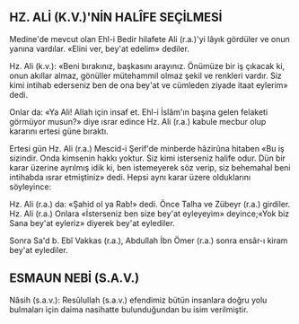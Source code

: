 ## HZ. ALİ (K.V.)'NİN HALÎFE SEÇİLMESİ

Medine'de mevcut olan Ehl-i Bedir hilafete Ali (r.a.)'yi lâyık gördüler ve onun yanına vardılar. «Elini ver, bey'at edelim» dediler.

Hz. Ali (k.v.): «Beni bırakınız, başkasını ara­yınız. Önümüze bir iş çıkacak ki, onun akıllar al­maz, gönüller mütehammil olmaz şekil ve renkleri vardır. Siz kimi intihab ederseniz ben de ona bey'at ve cümleden ziyade itaat eylerim» dedi.

Onlar da: «Ya Ali! Allah için insaf et. Ehl-i İslâm'ın başına gelen felaketi görmüyor musun?» diye ısrar edince Hz. Ali (r.a.) kabule mecbur olup kararını ertesi güne bıraktı.

Ertesi gün Hz. Ali (r.a.) Mescid-i Şerif'de min­berde hâzirûna hitaben «Bu iş sizindir. Onda kim­senin hakkı yoktur. Siz kimi isterseniz halife odur. Dün bir karar üzerine ayrılmış idik ki, ben istemeyerek söz verip, siz behemahal beni intihabda ısrar etmiştiniz» dedi. Hepsi aynı karar üzere olduklarını söyleyince:

Hz. Ali (r.a.) da: «Şahid ol ya Rab!» dedi. Önce Talha ve Zübeyr (r.a.) girdiler. Hz. Ali (r.a.) Onlara «İsterseniz ben size bey'at eyleyeyim» de­yince;«Yok biz Sana bey'at eyleriz» diyerek bey'­at eylediler.

Sonra Sa'd b. Ebî Vakkas (r.a.), Abdullah İbn Ömer (r.a.) sonra ensâr-ı kiram bey'at eylediler.

## ESMAUN NEBİ (S.A.V.)

Nâsih (s.a.v.): Resûlullah (s.a.v.) efendimiz bütün insanlara doğru yolu bulmaları için daima nasihatte bulunduğundan bu isim veril­miştir.
